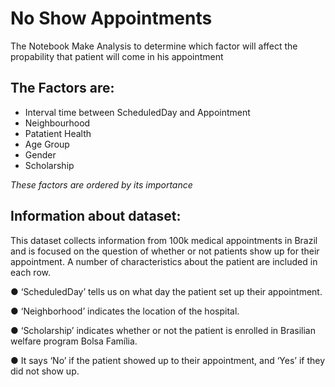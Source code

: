 # No Show Appointments

The Notebook Make Analysis to determine which factor will affect the propability that patient will come in his appointment

## The Factors are:
- Interval time between ScheduledDay and Appointment
- Neighbourhood
- Patatient Health
- Age Group
- Gender
- Scholarship

*These factors are ordered by its importance*

## Information about dataset:
This dataset collects information from 100k medical appointments in Brazil and is focused on the question of whether or not patients show up for their appointment. A number of characteristics about the patient are included in each row.

● ‘ScheduledDay’ tells us on what day the patient set up their appointment.
   
● ‘Neighborhood’ indicates the location of the hospital.

● ‘Scholarship’ indicates whether or not the patient is enrolled in Brasilian welfare program Bolsa Família.

● It says ‘No’ if the patient showed up to their appointment, and ‘Yes’ if they did not show up.


